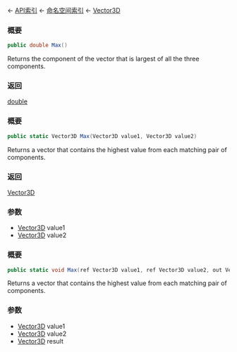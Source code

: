 ← [API索引](Api-Index) ← [命名空间索引](Namespace-Index) ← [Vector3D](VRageMath.Vector3D)

### 概要

```csharp
public double Max()
```

Returns the component of the vector that is largest of all the three components.

### 返回

[double](https://docs.microsoft.com/en-us/dotnet/api/System.Double?view=netframework-4.6)

### 概要

```csharp
public static Vector3D Max(Vector3D value1, Vector3D value2)
```

Returns a vector that contains the highest value from each matching pair of components.

### 返回

[Vector3D](VRageMath.Vector3D)

### 参数

* [Vector3D](VRageMath.Vector3D) value1
* [Vector3D](VRageMath.Vector3D) value2
### 概要

```csharp
public static void Max(ref Vector3D value1, ref Vector3D value2, out Vector3D result)
```

Returns a vector that contains the highest value from each matching pair of components.

### 参数

* [Vector3D](VRageMath.Vector3D) value1
* [Vector3D](VRageMath.Vector3D) value2
* [Vector3D](VRageMath.Vector3D) result
